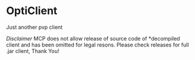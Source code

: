 # OptiClient
Just another pvp client

*Disclaimer* MCP does not allow release of source code of *decompiled client and has been omitted for legal resons. Please check releases for full .jar client, Thank You!
